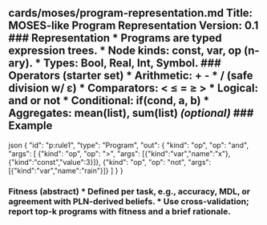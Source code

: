 ## cards/moses/program-representation.md **Title:** MOSES-like Program Representation **Version:** 0.1 ### Representation * Programs are typed expression trees. * **Node kinds:** const, var, op (n-ary). * **Types:** Bool, Real, Int, Symbol. ### Operators (starter set) * Arithmetic: + - * / (safe division w/ ε) * Comparators: < ≤ = ≥ > * Logical: and or not * Conditional: if(cond, a, b) * Aggregates: mean(list), sum(list) *(optional)* ### Example
json
{
  "id": "p:rule1",
  "type": "Program",
  "out": {
    "kind": "op",
    "op": "and",
    "args": [
      {"kind": "op", "op": ">", "args": [{"kind":"var","name":"x"},{"kind":"const","value":3}]},
      {"kind": "op", "op": "not", "args": [{"kind":"var","name":"rain"}]}
    ]
  }
}
### Fitness (abstract) * Defined per task, e.g., accuracy, MDL, or agreement with PLN-derived beliefs. * Use cross-validation; report top-k programs with fitness and a brief rationale.